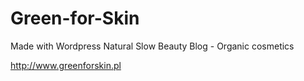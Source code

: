 # Green-for-Skin
Made with Wordpress
Natural Slow Beauty Blog - Organic cosmetics

http://www.greenforskin.pl
